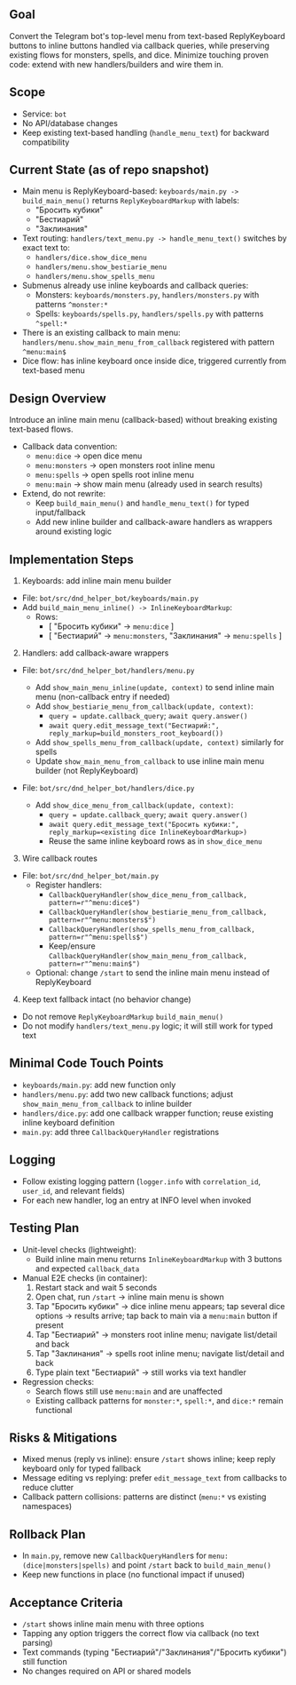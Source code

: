 ## Goal
Convert the Telegram bot's top-level menu from text-based ReplyKeyboard buttons to inline buttons handled via callback queries, while preserving existing flows for monsters, spells, and dice. Minimize touching proven code: extend with new handlers/builders and wire them in.

## Scope
- Service: `bot`
- No API/database changes
- Keep existing text-based handling (`handle_menu_text`) for backward compatibility

## Current State (as of repo snapshot)
- Main menu is ReplyKeyboard-based: `keyboards/main.py -> build_main_menu()` returns `ReplyKeyboardMarkup` with labels:
  - "Бросить кубики"
  - "Бестиарий"
  - "Заклинания"
- Text routing: `handlers/text_menu.py -> handle_menu_text()` switches by exact text to:
  - `handlers/dice.show_dice_menu`
  - `handlers/menu.show_bestiarie_menu`
  - `handlers/menu.show_spells_menu`
- Submenus already use inline keyboards and callback queries:
  - Monsters: `keyboards/monsters.py`, `handlers/monsters.py` with patterns `^monster:*`
  - Spells: `keyboards/spells.py`, `handlers/spells.py` with patterns `^spell:*`
- There is an existing callback to main menu: `handlers/menu.show_main_menu_from_callback` registered with pattern `^menu:main$`
- Dice flow: has inline keyboard once inside dice, triggered currently from text-based menu

## Design Overview
Introduce an inline main menu (callback-based) without breaking existing text-based flows.

- Callback data convention:
  - `menu:dice` → open dice menu
  - `menu:monsters` → open monsters root inline menu
  - `menu:spells` → open spells root inline menu
  - `menu:main` → show main menu (already used in search results)
- Extend, do not rewrite:
  - Keep `build_main_menu()` and `handle_menu_text()` for typed input/fallback
  - Add new inline builder and callback-aware handlers as wrappers around existing logic

## Implementation Steps
1) Keyboards: add inline main menu builder
- File: `bot/src/dnd_helper_bot/keyboards/main.py`
- Add `build_main_menu_inline() -> InlineKeyboardMarkup`:
  - Rows:
    - [ "Бросить кубики" → `menu:dice` ]
    - [ "Бестиарий" → `menu:monsters`, "Заклинания" → `menu:spells` ]

2) Handlers: add callback-aware wrappers
- File: `bot/src/dnd_helper_bot/handlers/menu.py`
  - Add `show_main_menu_inline(update, context)` to send inline main menu (non-callback entry if needed)
  - Add `show_bestiarie_menu_from_callback(update, context)`:
    - `query = update.callback_query`; `await query.answer()`
    - `await query.edit_message_text("Бестиарий:", reply_markup=build_monsters_root_keyboard())`
  - Add `show_spells_menu_from_callback(update, context)` similarly for spells
  - Update `show_main_menu_from_callback` to use inline main menu builder (not ReplyKeyboard)

- File: `bot/src/dnd_helper_bot/handlers/dice.py`
  - Add `show_dice_menu_from_callback(update, context)`:
    - `query = update.callback_query`; `await query.answer()`
    - `await query.edit_message_text("Бросить кубики:", reply_markup=<existing dice InlineKeyboardMarkup>)`
    - Reuse the same inline keyboard rows as in `show_dice_menu`

3) Wire callback routes
- File: `bot/src/dnd_helper_bot/main.py`
  - Register handlers:
    - `CallbackQueryHandler(show_dice_menu_from_callback, pattern=r"^menu:dice$")`
    - `CallbackQueryHandler(show_bestiarie_menu_from_callback, pattern=r"^menu:monsters$")`
    - `CallbackQueryHandler(show_spells_menu_from_callback, pattern=r"^menu:spells$")`
    - Keep/ensure `CallbackQueryHandler(show_main_menu_from_callback, pattern=r"^menu:main$")`
  - Optional: change `/start` to send the inline main menu instead of ReplyKeyboard

4) Keep text fallback intact (no behavior change)
- Do not remove `ReplyKeyboardMarkup` `build_main_menu()`
- Do not modify `handlers/text_menu.py` logic; it will still work for typed text

## Minimal Code Touch Points
- `keyboards/main.py`: add new function only
- `handlers/menu.py`: add two new callback functions; adjust `show_main_menu_from_callback` to inline builder
- `handlers/dice.py`: add one callback wrapper function; reuse existing inline keyboard definition
- `main.py`: add three `CallbackQueryHandler` registrations

## Logging
- Follow existing logging pattern (`logger.info` with `correlation_id`, `user_id`, and relevant fields)
- For each new handler, log an entry at INFO level when invoked

## Testing Plan
- Unit-level checks (lightweight):
  - Build inline main menu returns `InlineKeyboardMarkup` with 3 buttons and expected `callback_data`
- Manual E2E checks (in container):
  1. Restart stack and wait 5 seconds
  2. Open chat, run `/start` → inline main menu is shown
  3. Tap "Бросить кубики" → dice inline menu appears; tap several dice options → results arrive; tap back to main via a `menu:main` button if present
  4. Tap "Бестиарий" → monsters root inline menu; navigate list/detail and back
  5. Tap "Заклинания" → spells root inline menu; navigate list/detail and back
  6. Type plain text "Бестиарий" → still works via text handler
- Regression checks:
  - Search flows still use `menu:main` and are unaffected
  - Existing callback patterns for `monster:*`, `spell:*`, and `dice:*` remain functional

## Risks & Mitigations
- Mixed menus (reply vs inline): ensure `/start` shows inline; keep reply keyboard only for typed fallback
- Message editing vs replying: prefer `edit_message_text` from callbacks to reduce clutter
- Callback pattern collisions: patterns are distinct (`menu:*` vs existing namespaces)

## Rollback Plan
- In `main.py`, remove new `CallbackQueryHandler`s for `menu:(dice|monsters|spells)` and point `/start` back to `build_main_menu()`
- Keep new functions in place (no functional impact if unused)

## Acceptance Criteria
- `/start` shows inline main menu with three options
- Tapping any option triggers the correct flow via callback (no text parsing)
- Text commands (typing "Бестиарий"/"Заклинания"/"Бросить кубики") still function
- No changes required on API or shared models
